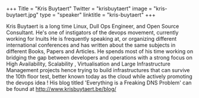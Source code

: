 +++
Title = "Kris Buytaert"
Twitter = "krisbuytaert"
image = "kris-buytaert.jpg"
type = "speaker"
linktitle = "kris-buytaert"
+++

Kris Buytaert is a long time Linux, Dull Ops Engineer, and Open Source Consultant. He's one of instigators of the devops movement, currently working for Inuits He is frequently speaking at, or organizing different international conferences and has written about the same subjects in different Books, Papers and Articles. He spends most of his time working on bridging the gap between developers and operations with a strong focus on High Availability, Scalability , Virtualisation and Large Infrastructure Management projects hence trying to build infrastructures that can survive the 10th floor test, better known today as the cloud while actively promoting the devops idea ! His blog titled 'Everything is a Freaking DNS Problem' can be found at http://www.krisbuytaert.be/blog/
